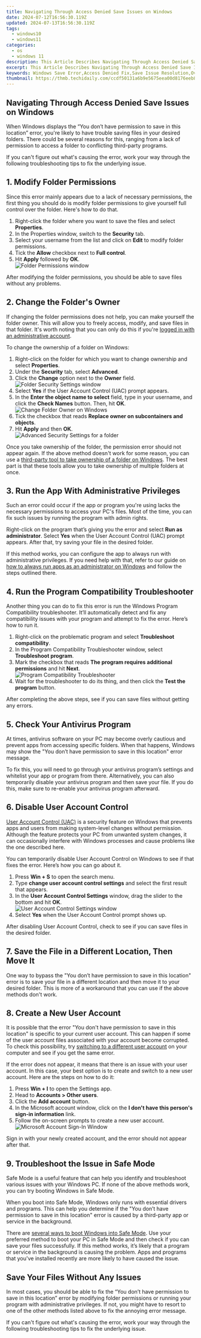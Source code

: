 ```yaml
---
title: Navigating Through Access Denied Save Issues on Windows
date: 2024-07-12T16:56:30.119Z
updated: 2024-07-13T16:56:30.119Z
tags:
  - windows10
  - windows11
categories:
  - os
  - windows 11
description: This Article Describes Navigating Through Access Denied Save Issues on Windows
excerpt: This Article Describes Navigating Through Access Denied Save Issues on Windows
keywords: Windows Save Error,Access Denied Fix,Save Issue Resolution,Overcome Save Errors,Unlocking Windows Saves,Troubleshoot Save Fail,Bypass Save Access Deny
thumbnail: https://thmb.techidaily.com/ccdf50131a6b9e5675eea00d8176eeb8be6c7d5597ded286e2b977dc206141e5.jpg
---
```


## Navigating Through Access Denied Save Issues on Windows

 When Windows displays the “You don’t have permission to save in this location” error, you're likely to have trouble saving files in your desired folders. There could be several reasons for this, ranging from a lack of permission to access a folder to conflicting third-party programs.

 If you can't figure out what's causing the error, work your way through the following troubleshooting tips to fix the underlying issue.

## 1\. Modify Folder Permissions

 Since this error mainly appears due to a lack of necessary permissions, the first thing you should do is modify folder permissions to give yourself full control over the folder. Here's how to do that.

1. Right-click the folder where you want to save the files and select **Properties**.
2. In the Properties window, switch to the **Security** tab.
3. Select your username from the list and click on **Edit** to modify folder permissions.
4. Tick the **Allow** checkbox next to **Full control**.
5. Hit **Apply** followed by **OK**.  
![Folder Permissions window](https://static1.makeuseofimages.com/wordpress/wp-content/uploads/2022/09/Modify-Folder-Permissions.jpg)

 After modifying the folder permissions, you should be able to save files without any problems.

## 2\. Change the Folder's Owner

 If changing the folder permissions does not help, you can make yourself the folder owner. This will allow you to freely access, modify, and save files in that folder. It's worth noting that you can only do this if you're [logged in with an administrative account](https://www.makeuseof.com/tag/windows-administrator-account-everything-need-know/).

 To change the ownership of a folder on Windows:

1. Right-click on the folder for which you want to change ownership and select **Properties**.
2. Under the **Security** tab, select **Advanced**.
3. Click the **Change** option next to the **Owner** field.  
![Folder Security Settings window](https://static1.makeuseofimages.com/wordpress/wp-content/uploads/2022/09/Folder-Security-Settings-on-Windows.jpg)
4. Select **Yes** if the User Account Control (UAC) prompt appears.
5. In the **Enter the object name to select** field, type in your username, and click the **Check Names** button. Then, hit **OK**.  
![Change Folder Owner on Windows](https://static1.makeuseofimages.com/wordpress/wp-content/uploads/2022/09/Change-Folder-Owner-on-Windows.jpg)
6. Tick the checkbox that reads **Replace owner on subcontainers and objects**.
7. Hit **Apply** and then **OK**.  
![Advanced Security Settings for a folder](https://static1.makeuseofimages.com/wordpress/wp-content/uploads/2022/09/Replace-Folder-Owner-on-Windows.jpg)

 Once you take ownership of the folder, the permission error should not appear again. If the above method doesn't work for some reason, you can use a [third-party tool to take ownership of a folder on Windows](https://www.makeuseof.com/take-ownership-of-windows-files-and-folders-with-these-tools/). The best part is that these tools allow you to take ownership of multiple folders at once.

## 3\. Run the App With Administrative Privileges

 Such an error could occur if the app or program you're using lacks the necessary permissions to access your PC's files. Most of the time, you can fix such issues by running the program with admin rights.

 Right-click on the program that’s giving you the error and select **Run as administrator**. Select **Yes** when the User Account Control (UAC) prompt appears. After that, try saving your file in the desired folder.

 If this method works, you can configure the app to always run with administrative privileges. If you need help with that, refer to our guide on [how to always run apps as an administrator on Windows](https://www.makeuseof.com/tag/always-run-apps-administrator-windows/) and follow the steps outlined there.

## 4\. Run the Program Compatibility Troubleshooter

 Another thing you can do to fix this error is run the Windows Program Compatibility troubleshooter. It’ll automatically detect and fix any compatibility issues with your program and attempt to fix the error. Here’s how to run it.

1. Right-click on the problematic program and select **Troubleshoot compatibility**.
2. In the Program Compatibility Troubleshooter window, select **Troubleshoot program**.
3. Mark the checkbox that reads **The program requires additional permissions** and hit **Next**.  
![Program Compatibility Troubleshooter](https://static1.makeuseofimages.com/wordpress/wp-content/uploads/2022/09/Program-Compatibility-Troubleshooter.jpg)
4. Wait for the troubleshooter to do its thing, and then click the **Test the program** button.

 After completing the above steps, see if you can save files without getting any errors.

## 5\. Check Your Antivirus Program

 At times, antivirus software on your PC may become overly cautious and prevent apps from accessing specific folders. When that happens, Windows may show the "You don’t have permission to save in this location" error message.

 To fix this, you will need to go through your antivirus program’s settings and whitelist your app or program from there. Alternatively, you can also temporarily disable your antivirus program and then save your file. If you do this, make sure to re-enable your antivirus program afterward.

## 6\. Disable User Account Control

[User Account Control (UAC)](https://www.makeuseof.com/tag/user-account-control-windows-10/) is a security feature on Windows that prevents apps and users from making system-level changes without permission. Although the feature protects your PC from unwanted system changes, it can occasionally interfere with Windows processes and cause problems like the one described here.

 You can temporarily disable User Account Control on Windows to see if that fixes the error. Here’s how you can go about it.

1. Press **Win + S** to open the search menu.
2. Type **change user account control settings** and select the first result that appears.
3. In the **User Account Control Settings** window, drag the slider to the bottom and hit **OK**.  
![User Account Control Settings window](https://static1.makeuseofimages.com/wordpress/wp-content/uploads/2022/09/User-Account-Control-Settings-window.jpg)
4. Select **Yes** when the User Account Control prompt shows up.

 After disabling User Account Control, check to see if you can save files in the desired folder.

## 7\. Save the File in a Different Location, Then Move It

 One way to bypass the "You don’t have permission to save in this location" error is to save your file in a different location and then move it to your desired folder. This is more of a workaround that you can use if the above methods don't work.

## 8\. Create a New User Account

 It is possible that the error "You don't have permission to save in this location" is specific to your current user account. This can happen if some of the user account files associated with your account become corrupted. To check this possibility, try [switching to a different user account](https://www.makeuseof.com/windows-11-switch-user-accounts/) on your computer and see if you get the same error.

 If the error does not appear, it means that there is an issue with your user account. In this case, your best option is to create and switch to a new user account. Here are the steps on how to do it:

1. Press **Win + I** to open the Settings app.
2. Head to **Accounts > Other users**.
3. Click the **Add account** button.
4. In the Microsoft account window, click on the **I don't have this person's sign-in information** link.
5. Follow the on-screen prompts to create a new user account.  
![Microsoft Account Sign-In Window](https://static1.makeuseofimages.com/wordpress/wp-content/uploads/2022/12/microsoft-account-sign-in-window.jpg)

 Sign in with your newly created account, and the error should not appear after that.

## 9\. Troubleshoot the Issue in Safe Mode

 Safe Mode is a useful feature that can help you identify and troubleshoot various issues with your Windows PC. If none of the above methods work, you can try booting Windows in Safe Mode.

 When you boot into Safe Mode, Windows only runs with essential drivers and programs. This can help you determine if the "You don’t have permission to save in this location" error is caused by a third-party app or service in the background.

 There are [several ways to boot Windows into Safe Mode](https://www.makeuseof.com/windows-11-boot-safe-mode/). Use your preferred method to boot your PC in Safe Mode and then check if you can save your files successfully. If this method works, it’s likely that a program or service in the background is causing the problem. Apps and programs that you've installed recently are more likely to have caused the issue.

## Save Your Files Without Any Issues

 In most cases, you should be able to fix the “You don’t have permission to save in this location” error by modifying folder permissions or running your program with administrative privileges. If not, you might have to resort to one of the other methods listed above to fix the annoying error message.

 If you can't figure out what's causing the error, work your way through the following troubleshooting tips to fix the underlying issue.



<ins class="adsbygoogle"
      style="display:block"
      data-ad-client="ca-pub-7571918770474297"
      data-ad-slot="8358498916"
      data-ad-format="auto"
      data-full-width-responsive="true"></ins>

